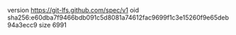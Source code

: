 version https://git-lfs.github.com/spec/v1
oid sha256:e60dba7f9466bdb091c5d8081a74612fac9699f1c3e15260f9e65deb94a3ecc9
size 6991
